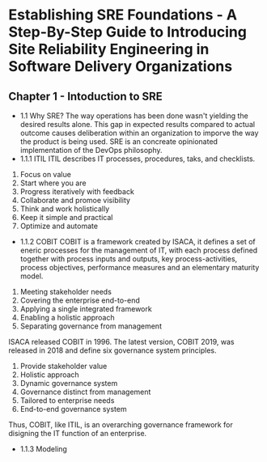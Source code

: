 # Establishing SRE Foundations - A Step-By-Step Guide to Introducing Site Reliability Engineering in Software Delivery Organizations

## Chapter 1 - Intoduction to SRE 

- 1.1 Why SRE? 
The way operations has been done wasn't yielding the desired results alone. This gap in expected results compared to actual outcome causes deliberation within an organization to imporve the way the product is being used. SRE is an concreate opinionated implementation of the DevOps philosophy. 
- 1.1.1 ITIL
ITIL describes IT processes, procedures, taks, and checklists. 
1. Focus on value
2. Start where you are
3. Progress iteratively with feedback
4. Collaborate and promoe visibility
5. Think and work holistically
6. Keep it simple and practical
7. Optimize and automate
- 1.1.2 COBIT
COBIT is a framework created by ISACA, it defines a set of eneric processes for the management of IT, with each process defined together with process inputs and outputs, key process-activities, process objectives, performance measures and an elementary maturity model. 
1. Meeting stakeholder needs
2. Covering the enterprise end-to-end
3. Applying a single integrated framework
4. Enabling a holistic approach
5. Separating governance from management 

ISACA released COBIT in 1996. The latest version, COBIT 2019, was released in 2018 and define six governance system principles. 

1. Provide stakeholder value
2. Holistic approach 
3. Dynamic governance system
4. Governance distinct from management
5. Tailored to enterprise needs 
6. End-to-end governance system

Thus, COBIT, like ITIL, is an overarching governance framework for disigning the IT function of an enterprise. 
- 1.1.3 Modeling 
